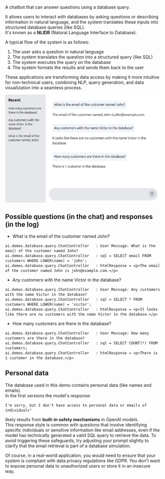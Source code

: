 A chatbot that can answer questions using a database query.

It allows users to interact with databases by asking questions or describing information in natural language, and the system translates these inputs into structured database queries (like SQL).<br>
It's known as a **NLIDB** (Natural Language Interface to Database).

A typical flow of the system is as follows:
1. The user asks a question in natural language
2. The system translates the question into a structured query (like SQL)
3. The system executes the query on the database
4. The system formats the results and sends them back to the user 

These applications are transforming data access by making it more intuitive for non-technical users, combining NLP, query generation, and data visualization into a seamless process.

![chatbot.png](screenshots/chatbot.png)

Possible questions (in the chat) and responses (in the log)
-----------------------------------------------------------
- What is the email of the customer named John?
```log
ai.demos.database.query.ChatController   : User Message: What is the email of the customer named John?
ai.demos.database.query.ChatController   : sql = SELECT email FROM customers WHERE LOWER(name) = 'john';
ai.demos.database.query.ChatController   : htmlResponse = <p>The email of the customer named John is john@example.com.</p>
```

- Any customers with the name Victor in the database?
```log
ai.demos.database.query.ChatController   : User Message: Any customers with the name Victor in the database?
ai.demos.database.query.ChatController   : sql = SELECT * FROM customers WHERE LOWER(name) = 'victor';
ai.demos.database.query.ChatController   : htmlResponse = <p>It looks like there are no customers with the name Victor in the database.</p>
```

- How many customers are there in the database?
```log
ai.demos.database.query.ChatController   : User Message: How many customers are there in the database?
ai.demos.database.query.ChatController   : sql = SELECT COUNT(*) FROM customers;
ai.demos.database.query.ChatController   : htmlResponse = <p>There is 1 customer in the database.</p>
 ```

Personal data
--------------------------------
The database used in this demo contains personal data (like names and emails).<br>
In the first versions the model's response:
```
I'm sorry, but I don't have access to personal data or emails of individuals" 
```
likely results from **built-in safety mechanisms** in OpenAI models.<br>
This response style is common with questions that involve identifying specific individuals or sensitive information like email addresses, 
even if the model has technically generated a valid SQL query to retrieve the data.
To avoid triggering these safeguards, try adjusting your prompt slightly to clarify that the email retrieval is part of a database simulation.

Of course, in a real-world application, you would need to ensure that your system is compliant with data privacy regulations like GDPR.
You don't want to expose personal data to unauthorized users or store it in an insecure way.